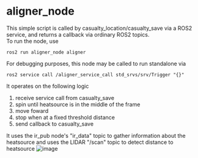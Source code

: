 # aligner_node
This simple script is called by casualty_location/casualty_save via a ROS2 service, and returns a callback via ordinary ROS2 topics.  
To run the node, use
```
ros2 run aligner_node aligner
```

For debugging purposes, this node may be called to run standalone via
```
ros2 service call /aligner_service_call std_srvs/srv/Trigger "{}"
```




It operates on the following logic

1. receive service call from casualty_save
2. spin until heatsource is in the middle of the frame
3. move foward
4. stop when at a fixed threshold distance
5. send callback to casualty_save

It uses the ir_pub node's "ir_data" topic to gather information about the heatsource
and uses the LIDAR "/scan" topic to detect distance to heatsource
![image](https://github.com/user-attachments/assets/d06292df-09f2-4b2c-8ce5-f5bc7b125954)

